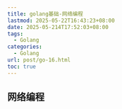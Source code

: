 ```yaml
---
title: golang基础-网络编程
lastmod: 2025-05-22T16:43:23+08:00
date: 2025-05-214T17:52:03+08:00
tags:
  - Golang
categories:
  - Golang
url: post/go-16.html
toc: true
---
```


## 网络编程

